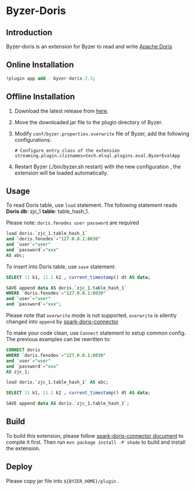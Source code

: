 # Byzer-Doris

## Introduction
Byzer-doris is an extension for Byzer to read and write [Apache Doris](https://github.com/apache/doris)

## Online Installation

```sql
!plugin app add - byzer-doris-3.3;
```

## Offline Installation

1. Download the latest release
   from [here](http://store.mlsql.tech/run?action=downloadPlugin&pluginType=MLSQL_PLUGIN&pluginName=byzer-doris-3.3&version=0.1.0-SNAPSHOT).
2. Move the downloaded jar file to the plugin directory of Byzer.
3. Modify `conf/byzer.properties.overwrite` file of Byzer, add the following configurations:

   ```properties
   # Configure entry class of the extension 
   streaming.plugin.clzznames=tech.mlsql.plugins.eval.ByzerEvalApp 
   ```

4. Restart Byzer (./bin/byzer.sh restart) with the new configuration , the extension will be loaded automatically.


## Usage
To read Doris table, use `load` statement. The following statement reads **Doris db**: zjc_1
**table**: table_hash_1. 

Please note: `doris.fenodes user password` are required
```sql
load doris.`zjc_1.table_hash_1`
and `doris.fenodes`="127.0.0.1:8030"
and `user`="user"
and `password`="xxx"
AS abc;
```

To insert into Doris table, use `save` statement:
```sql
SELECT 11 k1, 11.1 k2 , current_timestamp() dt AS data;

SAVE append data AS doris.`zjc_1.table_hash_1`
WHERE `doris.fenodes`="127.0.0.1:8030"
and `user`="user"
and `password`="xxx";
```
Please note that `overwrite` mode is not supported, `overwrite` is silently changed into
`append` by [spark-doris-connector](https://github.com/apache/doris-spark-connector)

To make your code clean, use `Connect` statement to setup common config. 
The previous examples can be rewritten to:
```sql
CONNECT doris 
WHERE `doris.fenodes`="127.0.0.1:8030"
and `user`="user"
and `password`="xxx"
AS zjc_1;

load doris.`zjc_1.table_hash_1` AS abc;

SELECT 11 k1, 11.1 k2 , current_timestamp() dt AS data;

SAVE append data AS doris.`zjc_1.table_hash_1`;
```

## Build
To build this extension, please follow [spark-doris-connector document](https://doris.apache.org/zh-CN/docs/ecosystem/spark-doris-connector) 
to compile it first. Then run `mvn package install -P shade` to build and install the extension.

## Deploy
Please copy jar file into `${BYZER_HOME}/plugin` .
